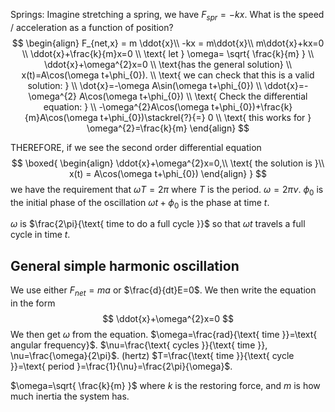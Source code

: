 
Springs:
Imagine stretching a spring, we have $F_{spr}=-kx$. What is the speed / acceleration as a function of position?
$$
\begin{align}
F_{net,x} = m \ddot{x}\\
-kx = m\ddot{x}\\
m\ddot{x}+kx=0 \\
\ddot{x}+\frac{k}{m}x=0 \\
\text{ let } \omega= \sqrt{ \frac{k}{m} } \\
\ddot{x}+\omega^{2}x=0 \\
\text{has the general solution} \\
x(t)=A\cos(\omega t+\phi_{0}).  \\
\text{ we can check that this is a valid solution: } \\
\dot{x}=-\omega A\sin(\omega t+\phi_{0}) \\
\ddot{x}=-\omega^{2} A\cos(\omega t+\phi_{0}) \\
\text{ Check the differential equation: } \\
-\omega^{2}A\cos(\omega t+\phi_{0})+\frac{k}{m}A\cos(\omega t+\phi_{0})\stackrel{?}{=} 0 \\
\text{ this works for  } \omega^{2}=\frac{k}{m}
\end{align}
$$

THEREFORE, if we see the second order differential equation
$$
\boxed{
\begin{align}
\ddot{x}+\omega^{2}x=0,\\
\text{ the solution is }\\
x(t) = A\cos(\omega t+\phi_{0})
\end{align}
}
$$
we have the requirement that $\omega T=2\pi$ where $T$ is the period.
$\omega=2\pi \nu$. $\phi_{0}$ is the initial phase of the oscillation
$\omega t+\phi_{0}$ is the phase at time $t$. 

$\omega$ is $\frac{2\pi}{\text{ time to do a full cycle }}$ so that $\omega t$ travels a full cycle in time $t$.  

## General simple harmonic oscillation
We use either $F_{net}=ma$ or $\frac{d}{dt}E=0$.
We then write the equation in the form
$$
\ddot{x}+\omega^{2}x=0
$$
We then get $\omega$ from the equation. 
$\omega=\frac{rad}{\text{ time }}=\text{ angular frequency}$.
$\nu=\frac{\text{ cycles }}{\text{ time }}, \nu=\frac{\omega}{2\pi}$. (hertz)
$T=\frac{\text{ time }}{\text{ cycle }}=\text{ period }=\frac{1}{\nu}=\frac{2\pi}{\omega}$. 

$\omega=\sqrt{ \frac{k}{m} }$ where $k$ is the restoring force, and $m$ is how much inertia the system has. 



